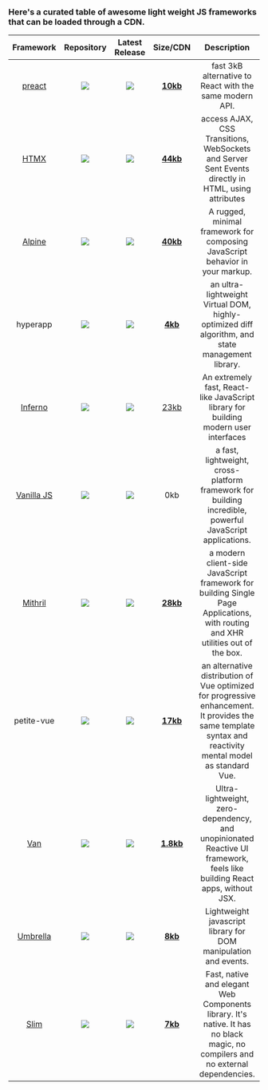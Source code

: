 ### Here's a curated table of awesome light weight JS frameworks that can be loaded through a CDN.

|Framework|Repository|Latest Release|Size/CDN|Description|
|:-:|:-:|:-:|:-:|:-:|
[preact](https://preactjs.com/)|[![](https://img.shields.io/github/stars/preactjs/preact.svg?style=social&label=Star)](https://github.com/preactjs/preact)|[![](https://img.shields.io/badge/DEC-23-green?style=for-the-badge)](https://github.com/preactjs/preact/releases)|[**10kb**](https://unpkg.com/preact/dist/preact.js)|fast 3kB alternative to React with the same modern API.|
|[HTMX](https://htmx.org/)|[![](https://img.shields.io/github/stars/bigskysoftware/htmx.svg?style=social&label=Star)](https://github.com/bigskysoftware/htmx)|[![](https://img.shields.io/badge/JAN-24-green?style=for-the-badge)](https://github.com/bigskysoftware/htmx/releases)|[**44kb**](https://unpkg.com/browse/htmx.org/dist/)|access AJAX, CSS Transitions, WebSockets and Server Sent Events directly in HTML, using attributes|
|[Alpine](https://alpinejs.dev/) |[![](https://img.shields.io/github/stars/alpinejs/alpine.svg?style=social&label=Star)](https://github.com/alpinejs/alpine) |[![](https://img.shields.io/badge/NOV-23-green?style=for-the-badge)](https://github.com/alpinejs/alpine/releases)|[**40kb**](https://cdn.jsdelivr.net/npm/alpinejs/dist/cdn.min.js)| A rugged, minimal framework for composing JavaScript behavior in your markup.|
|hyperapp|[![](https://img.shields.io/github/stars/jorgebucaran/hyperapp.svg?style=social&label=Star)](https://github.com/jorgebucaran/hyperapp) |[![](https://img.shields.io/badge/JUL-19-darkred?style=for-the-badge)](https://github.com/jorgebucaran/hyperapp/releases)|[**4kb**](https://cdn.jsdelivr.net/npm/hyperapp/index.min.js)| an ultra-lightweight Virtual DOM, highly-optimized diff algorithm, and state management library.|
|[Inferno](https://infernojs.org/)|[![](https://img.shields.io/github/stars/infernojs/inferno.svg?style=social&label=Star)](https://github.com/infernojs/inferno)|[![](https://img.shields.io/badge/DEC-23-green?style=for-the-badge)](https://github.com/infernojs/inferno/releases)|[23kb](https://cdn.jsdelivr.net/npm/inferno/dist/inferno.min.js)|An extremely fast, React-like JavaScript library for building modern user interfaces|
|[Vanilla JS](http://vanilla-js.com/)|[![](https://img.shields.io/github/stars/tc39/ecma262.svg?style=social&label=Star)](https://github.com/tc39/ecma262)|[![](https://img.shields.io/badge/2023-x?style=for-the-badge)](https://github.com/tc39/ecma262/releases)|0kb| a fast, lightweight, cross-platform framework for building incredible, powerful JavaScript applications.|
[Mithril](https://mithril.js.org/)|[![](https://img.shields.io/github/stars/MithrilJS/mithril.js.svg?style=social&label=Star)](https://github.com/MithrilJS/mithril.js)|[![](https://img.shields.io/badge/JAN-23-yellow?style=for-the-badge)](https://github.com/MithrilJS/mithril.js/releases) |[**28kb**](https://unpkg.com/mithril/mithril.min.js)| a modern client-side JavaScript framework for building Single Page Applications, with routing and XHR utilities out of the box.|
|petite-vue|[![](https://img.shields.io/github/stars/vuejs/petite-vue.svg?style=social&label=Star)](https://github.com/vuejs/petite-vue) |[![](https://img.shields.io/badge/JAN-22-red?style=for-the-badge)](https://github.com/vuejs/petite-vue/tags)|[**17kb**](https://unpkg.com/petite-vue/dist/petite-vue.es.js)| an alternative distribution of Vue optimized for progressive enhancement. It provides the same template syntax and reactivity mental model as standard Vue.|
|[Van](https://vanjs.org)|[![](https://img.shields.io/github/stars/vanjs-org/van.svg?style=social&label=Star)](https://github.com/vanjs-org/van)|[![](https://img.shields.io/badge/DEC-23-green?style=for-the-badge)](https://github.com/vanjs-org/van/releases)|[**1.8kb**](https://cdn.jsdelivr.net/gh/vanjs-org/van/public/van-latest.min.js)|Ultra-lightweight, zero-dependency, and unopinionated Reactive UI framework, feels like building React apps, without JSX.|
|[Umbrella](https://umbrellajs.com)|[![](https://img.shields.io/github/stars/franciscop/umbrella.svg?style=social&label=Star)](https://github.com/franciscop/umbrella)|[![](https://img.shields.io/badge/JAN-22-red?style=for-the-badge)](https://github.com/franciscop/umbrella/tags)|[**8kb**](https://cdn.jsdelivr.net/npm/umbrellajs)|Lightweight javascript library for DOM manipulation and events.|
|[Slim](http://slimjs.com/)|[![](https://img.shields.io/github/stars/slimjs/slim.js.svg?style=social&label=Star)](https://github.com/slimjs/slim.js)|[![](https://img.shields.io/badge/OCT-21-darkred?style=for-the-badge)](https://github.com/slimjs/slim.js/tags)|[**7kb**](https://unpkg.com/slim-js/dist/index.js?module)|Fast, native and elegant Web Components library. It's native. It has no black magic, no compilers and no external dependencies. |
